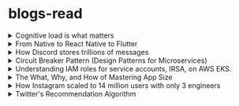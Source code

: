 # blogs-read
<details>
  <summary>Cognitive load is what matters</summary>
  People can only process 4 chunks of memory at a moment. So its essential for our projects to extraneous cognitive load. 
  <ul style="margin-left:10px">
     <li>Use intermediate variables instead of if-else hell</li>
     <li>Composition > Inheritance</li>
     <li>Write deep modules instead of shallow modules. </li>
     <li>It is not necessary to use all the latest features of a language or framework.</li>
    <li>Layered architecture - having different layers for Dao, service, UI - might be a bit useful when we want to migrate, like switch from one DB to another. But it won't always be useful, rather add a lot of complexities (interaction between layers, etc)</li>
    <li>Domain driven development is for the problem space and don't use it to devise the solution space</li>
    <li>Don't tightly couple your code with the framework used. In the long run, our code and architecture will become too much dependent on the framework that if we aren't able to fit our architecture at some point, we'll have to fork a version of that framework and start maintaing it. </li>
   </ul> 

  https://minds.md/zakirullin/cognitive

</details>
<details>
  <summary>From Native to React Native to Flutter</summary>
  Zerodha has a 2-member mobile dev team. They initally had their apps in native Android and webview runtime in iOS. As it was very difficult to maintain, they moved to React Native. But it came with its fair share of issues. It was first published for iOS. The app was smooth on iOS but not so much on Android, especially in the midrange and budget smartphones. Flutter was in alpha stage at this point and the team took the risk of using it considering it solves many of their issues and they were able to see a future for Flutter. Also went through an issues page fully on GitHub which Ajin Asokan (the author) raised saying that Flutter apps weren't running at max fps on high refresh rate mobiles. It stuck to 60fps. They had to manually do a step to force it to 90 or 120fps. Ajin wrote an external library to solve this issue at the end of the conversations as the Flutter team didn't have the bandwidth to do it. 

  https://zerodha.tech/blog/from-native-to-react-native-to-flutter/

</details>

<details>
  <summary>How Discord stores trillions of messages</summary>

  https://discord.com/blog/how-discord-stores-trillions-of-messages 

  Discord migrated their entire DB from Cassandra to ScyllaDB. Cassandra had latency issues, garbage collector (GC) pauses and other issues. They also faced a problem which they termed as Hot Partition. ScyllaDB was compatible with Cassandra and was written in Cpp. So it didn't have issues with GC. I thought GCs were an advantage of Java, but turns out they aren't that great when it comes to large scale realtime systems. Discord also wrote a data service in between the API and the DB. It was written with Rust because of its speed, safety and concurrency performance. This service avoids multiple concurrent calls (for example, when a message with @everyone is sent) to the same DB by creating a worker task only for the first request. The subsequent reqeuests subscribe to the response of the worker task and so the DB is actually fetched only once. 

</details>

<details>
  <summary>Circuit Breaker Pattern (Design Patterns for Microservices)</summary>

  https://medium.com/geekculture/design-patterns-for-microservices-circuit-breaker-pattern-276249ffab33

</details>

<details>
  <summary>Understanding IAM roles for service accounts, IRSA, on AWS EKS.</summary>

  https://medium.com/@ankit.wal/the-how-of-iam-roles-for-service-accounts-irsa-on-aws-eks-3d76badb8942

</details>

<details>
  <summary>The What, Why, and How of Mastering App Size</summary>

https://engineering.atspotify.com/2023/11/the-what-why-and-how-of-mastering-app-size/

This was a blog on why app size matters on Spotify’s tech page. They briefed how each PR goes through a CI that checks for the change in the app size.

</details>


<details>
  <summary>How Instagram scaled to 14 million users with only 3 engineers</summary>

https://read.engineerscodex.com/p/how-instagram-scaled-to-14-million#:~:text=Instagram%20scaled%20from%200%20to,having%20a%20reliable%20tech%20stack

It was a great read. They stuck with 3 principles – keep things simple, don’t re-invent the wheel, use proven technologies.

</details>


<details>
  <summary>Twitter's Recommendation Algorithm</summary>

  https://blog.twitter.com/engineering/en_us/topics/open-source/2023/twitter-recommendation-algorithm

  The recommendation pipeline consists of 3 stages:
1. Candidate sourcing: Helps in retrieving relevant tweets for a user. Each request filters 1.5k tweets from 100s of millions. In network tweets are those from people you follow and out of network tweets are from those who you don't follow. Candidates are found from these with ~50% from each. In-network tweets are ranked using Real Graph which is a model to predict the engagement between 2 users. Out of network tweets are ranked using social graphs and embedding spaces. Social graphs, as the name suggests, ranks tweets based on people with similar interests. Embedding spaces calculate the similarity between users and user-tweet pairs.
2. Ranking: From the ~1500 candidate sources filtered, ranking is done using a 48M parameter neural network. A tweet score is generated that gives the probability of engagement to that tweet.
3. Heuristics and filters: At this stage, a balanced and diverse feed is made. eg: Tweets from people you blocked are discarded. And finally the results are served along with ads and follow recommendations.

From the blog, I Was able to comprehend how recommendation algorithms work at scale. I've mostly worked with personal projects and now looking at how things work in real world software projects helped me gain a lot of insights and understand the various complexities present.

</details>


